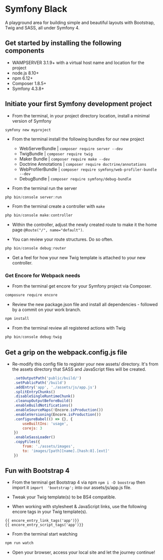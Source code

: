 # Symfony Black
A playground area for building simple and beautiful layouts with Bootstrap, Twig and SASS, all under Symfony 4. 

## Get started by installing the following components

* WAMPSERVER 3.1.9+ with a virtual host name and location for the project
* node.js 8.10+
* npm 6.12+
* Composer 1.8.5+
* Symfony 4.3.8+

## Initiate your first Symfony development project

* From the terminal, in your project directory location, install a minimal version of Symfony

```
symfony new myproject
```

* From the terminal install the following bundles for our new project

    - WebServerBundle | `composer require server --dev`
    - TwigBundle | `composer require twig`
    - Maker Bundle | `composer require make --dev`
    - Doctrine Annotations | `composer require doctrine/annotations`
    - WebProfilerBundle  | `composer require symfony/web-profiler-bundle --dev`
    - DebugBundle | `composer require symfony/debug-bundle`

* From the terminal run the server

```powershell
php bin/console server:run
```

* From the terminal create a controller with `make`

```powershell
php bin/console make:controller
```

* Within the controller, adjust the newly created route to make it the home page `@Route("/", name="default")`.  

* You can review your route structures. Do so often.

```powershell
php bin/console debug:router
```

* Get a feel for how your new Twig template is attached to your new controller.

### Get Encore for Webpack needs

* From the terminal get encore for your Symfony project via Composer.

```powershell
composure require encore
```

* Review the new package.json file and install all dependencies - followed by a commit on your work branch.

```powershell
npm install
```

* From the terminal review all registered actions with Twig

```powershell
php bin/console debug:twig
```
## Get a grip on the webpack.config.js file

* Re-modify this config file to register your new assets/ directory. It's from the assets directory that SASS and JavaScript files will be created. 

```js
    .setOutputPath('public/build/')
    .setPublicPath('/build')
    .addEntry('app', './assets/js/app.js')
    .splitEntryChunks()
    .disableSingleRuntimeChunk()
    .cleanupOutputBeforeBuild()
    .enableBuildNotifications()
    .enableSourceMaps(!Encore.isProduction())
    .enableVersioning(Encore.isProduction())
    .configureBabel(() => {}, {
        useBuiltIns: 'usage',
        corejs: 3
    })
    .enableSassLoader()
    .copyFiles({
        from: './assets/images',
        to: 'images/[path][name].[hash:8].[ext]'
    })
```

## Fun with Bootstrap 4

* From the terminal get Bootstrap 4 via npm `npm i -D boostrap` then import it `import  'bootstrap';` into our assets/js/app.js file.

* Tweak your Twig template(s) to be BS4 compatible.

* When working with stylesheet &amp; JavaScript links, use the following encore tags in your Twig template(s).

```twig
{{ encore_entry_link_tags('app')}}
{{ encore_entry_script_tags('app')}}
```

* From the terminal start watching

```powershell
npm run watch
```

* Open your browser, access your local site and let the journey continue!

